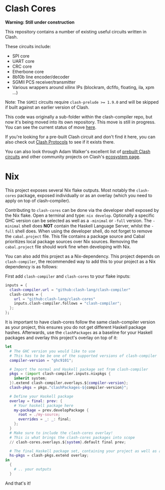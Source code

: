 # Clash Cores
**Warning: Still under construction**

This repository contains a number of existing useful circuits written in Clash.

These circuits include:
- SPI core
- UART core
- CRC core
- Etherbone core
- 8b10b line encoder/decoder
- SGMII PCS receiver/transmitter
- Various wrappers around xilinx IPs (blockram, dcfifo, floating, ila, xpm ...)

Note: The `SGMII` circuits require `clash-prelude >= 1.9.0` and will be skipped if built against an earlier version of Clash.

This code was originally a sub-folder within the clash-compiler repo, but now it's being moved into its own repository. This move is still in progress. You can see the current status of move [here](https://github.com/clash-lang/clash-compiler/issues/2757).

If you're looking for a pre-built Clash circuit and don't find it here, you can also check out [Clash Protocols](https://github.com/clash-lang/clash-protocols/tree/main/clash-protocols/src/Protocols) to see if it exists there.

You can also look through Adam Walker's excellent list of [prebuilt Clash circuits](https://github.com/adamwalker/clash-utils) and other community projects on Clash's [ecosystem page](https://clash-lang.org/ecosystem/).

# Nix
This project exposes several Nix flake outputs. Most notably the `clash-cores` package, exposed individually or as an overlay (which you need to apply on top of clash-compiler).

Contributing to `clash-cores` can be done via the developer shell exposed by the Nix flake. Open a terminal and type: `nix develop`. Optionally a specific GHC version can be selected as well as a `-minimal` or `-full` version. The `-minimal` shell does **NOT** contain the Haskell Language Server, whilst the `-full` shell does. When using the developer shell, do not forget to remove the `cabal.project` file. This file contains a package source and Cabal prioritizes local package sources over Nix sources. Removing the `cabal.project` file should work fine when developing with Nix.

You can also add this project as a Nix-dependency. This project depends on `clash-compiler`, the recommended way to add this to your project as a Nix dependency is as follows:

First add `clash-compiler` and `clash-cores` to your flake inputs:
```nix
inputs = {
  clash-compiler.url = "github:clash-lang/clash-compiler"
  clash-cores = {
    url = "github:clash-lang/clash-cores"
    inputs.clash-compiler.follows = "clash-compiler";
  };
};
```

It is important to have clash-cores follow the same clash-compiler version as your project, this ensures you do not get different Haskell package hashes. Afterwards, use the `clashPackages` as a baseline for your Haskell packages and overlay this project's overlay on top of it:

```nix
let
  # The GHC version you would like to use
  # This has to be be one of the supported versions of clash-compiler
  compiler-version = "ghc9101";

  # Import the normal and Haskell package set from clash-compiler
  pkgs = (import clash-compiler.inputs.nixpkgs {
    inherit system;
  }).extend clash-compiler.overlays.${compiler-version};
  clash-pkgs = pkgs."clashPackages-${compiler-version}";

  # Define your Haskell package
  overlay = final: prev: {
    # Your haskell package here
    my-package = prev.developPackage {
      root = ./my-source;
      overrides = _: _: final;
    };
  }
  # Make sure to include the clash-cores overlay!
  # This is what brings the clash-cores packages into scope
  // clash-cores.overlays.${system}.default final prev;

  # The final Haskell package set, containing your project as well as all Clash dependencies
  hs-pkgs = clash-pkgs.extend overlay;
in
  {
    # .. your outputs
  }
```

And that's it!

